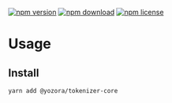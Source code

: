 [![npm version](https://img.shields.io/npm/v/@yozora/tokenizer-core.svg)](https://www.npmjs.com/package/@yozora/tokenizer-core)
[![npm download](https://img.shields.io/npm/dm/@yozora/tokenizer-core.svg)](https://www.npmjs.com/package/@yozora/tokenizer-core)
[![npm license](https://img.shields.io/npm/l/@yozora/tokenizer-core.svg)](https://www.npmjs.com/package/@yozora/tokenizer-core)


# Usage

## Install
```shell
yarn add @yozora/tokenizer-core
```
